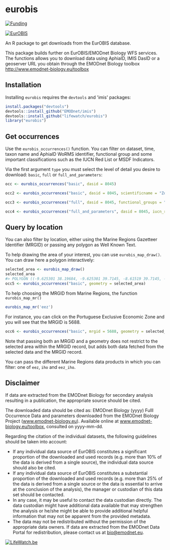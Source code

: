 
eurobis
========
[![Funding](https://img.shields.io/static/v1?label=powered+by&message=lifewatch.be&labelColor=1a4e8a&color=f15922)](http://lifewatch.be)


[![EurOBIS](https://www.eurobis.org/images/web_resolution_logo_Eurobis.png)](https://www.eurobis.org/)

An R package to get downloads from the EurOBIS database. 

This package builds further on EurOBIS/EMODnet Biology WFS services. The functions allows you to download data using AphiaID, IMIS DasID or a geoserver URL you obtain through the EMODnet Biology toolbox http://www.emodnet-biology.eu/toolbox

## Installation

Installing `eurobis` requires the `devtools` and 'imis' packages:

```R
install.packages("devtools")
devtools::install_github("EMODnet/imis")
devtools::install_github("lifewatch/eurobis")
library("eurobis")
```

## Get occurrences

Use the `eurobis_occurrences()` function. You can filter on dataset, time, taxon name and AphiaID WoRMS identifier, functional group and some important classifications such as the IUCN Red List or MSDF Indicators.

Via the first argument `type` you must select the level of detail you desire to download: `basic`, `full` or `full_and_parameters`:

```r
occ <- eurobis_occurrences("basic", dasid = 8045)
```

```r
occ2 <- eurobis_occurrences("basic", dasid = 8045, scientificname = "Zostera marina")
```

```r
occ3 <- eurobis_occurrences("full", dasid = 8045, functional_groups = "angiosperms")
```

```r
occ4 <- eurobis_occurrences("full_and_parameters", dasid = 8045, iucn_red_list = "least concern")
```


## Query by location

You can also filter by location, either using the Marine Regions Gazetteer Identifier (MRGID) or passing any polygon as Well Known Text.

To help drawing the area of your interest, you can use `eurobis_map_draw()`. You can draw here a polygon interactively:

```r
selected_area <- eurobis_map_draw()
selected_area
#> POLYGON ((-9.625301 38.19684, -9.625301 39.7145, -8.61519 39.7145, -8.61519 38.19684, -9.625301 38.19684))
occ5 <- eurobis_occurrences("basic", geometry = selected_area)
```

To help choosing the MRGID from Marine Regions, the function `eurobis_map_mr()`

```r
eurobis_map_mr('eez')
```

For instance, you can click on the Portuguese Exclusive Economic Zone and you will see that the MRGID is 5688. 

```r
occ6 <- eurobis_occurrences("basic", mrgid = 5688, geometry = selected_area)
```
Note that passing both an MRGID and a geometry does not restrict to the selected area within the MRGID record, but adds both data fetched from the selected data and the MRGID record.

You can pass the different Marine Regions data products in which you can filter: one of `eez`, `iho` and `eez_iho`.


## Disclaimer

If data are extracted from the EMODnet Biology for secondary analysis resulting in a publication, the appropriate source should be cited.

The downloaded data should be cited as: EMODnet Biology (yyyy) Fulll Occurrence Data and parameters downloaded from the EMODnet Biology Project (www.emodnet-biology.eu). Available online at www.emodnet-biology.eu/toolbox, consulted on yyyy-mm-dd.

Regarding the citation of the individual datasets, the following guidelines should be taken into account:

- If any individual data source of EurOBIS constitutes a significant proportion of the downloaded and used records (e.g. more than 10% of the data is derived from a single source), the individual data source should also be cited.
- If any individual data source of EurOBIS constitutes a substantial proportion of the downloaded and used records (e.g. more than 25% of the data is derived from a single source or the data is essential to arrive at the conclusion of the analysis), the manager or custodian of this data set should be contacted.
- In any case, it may be useful to contact the data custodian directly. The data custodian might have additional data available that may strengthen the analysis or he/she might be able to provide additional helpful information that may not be apparent from the provided metadata.
- The data may not be redistributed without the permission of the appropriate data owners. If data are extracted from the EMODnet Data Portal for redistribution, please contact us at bio@emodnet.eu.

[![LifeWatch.be](https://raw.githubusercontent.com/lifewatch/eurobis/master/fig/LifeWatch_banner_test.PNG)](http://www.lifewatch.be/)
